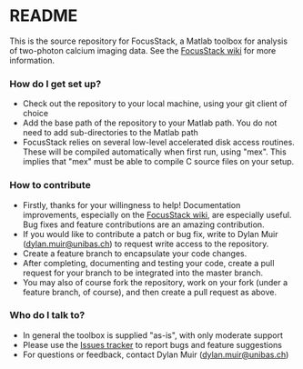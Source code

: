 # README #

This is the source repository for FocusStack, a Matlab toolbox for analysis of two-photon calcium imaging data. See the [FocusStack wiki](https://bitbucket.org/DylanMuir/twophotonanalysis/wiki) for more information.

### How do I get set up? ###

* Check out the repository to your local machine, using your git client of choice
* Add the base path of the repository to your Matlab path. You do not need to add sub-directories to the Matlab path
* FocusStack relies on several low-level accelerated disk access routines. These will be compiled automatically when first run, using "mex". This implies that "mex" must be able to compile C source files on your setup.

### How to contribute ###

* Firstly, thanks for your willingness to help! Documentation improvements, especially on the [FocusStack wiki](https://bitbucket.org/DylanMuir/twophotonanalysis/wiki), are especially useful. Bug fixes and feature contributions are an amazing contribution.
* If you would like to contribute a patch or bug fix, write to Dylan Muir (<dylan.muir@unibas.ch>) to request write access to the repository.
* Create a feature branch to encapsulate your code changes.
* After completing, documenting and testing your code, create a pull request for your branch to be integrated into the master branch.
* You may also of course fork the repository, work on your fork (under a feature branch, of course), and then create a pull request as above.

### Who do I talk to? ###

* In general the toolbox is supplied "as-is", with only moderate support
* Please use the [Issues tracker](https://bitbucket.org/DylanMuir/twophotonanalysis/issues) to report bugs and feature suggestions
* For questions or feedback, contact Dylan Muir (<dylan.muir@unibas.ch>)